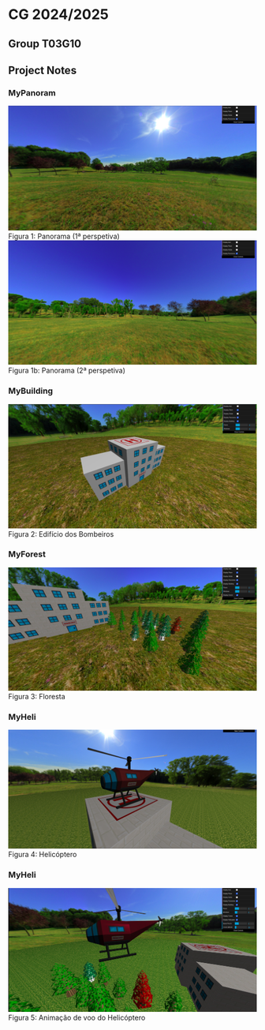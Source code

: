 # CG 2024/2025

## Group T03G10

## Project Notes

### MyPanoram

![Screenshot 1](screenshots/project-t03-g10-1.png)
Figura 1: Panorama (1ª perspetiva)
![Screenshot 1b](screenshots/project-t03-g10-1b.png)
Figura 1b: Panorama (2ª perspetiva)

### MyBuilding
![Screenshot 2](screenshots/project-t03-g10-2.png)
Figura 2: Edifício dos Bombeiros

### MyForest
![Screenshot 3](screenshots/project-t03-g10-3.png)
Figura 3: Floresta

### MyHeli
![Screenshot 4](screenshots/project-t03-g10-4.png)
Figura 4: Helicóptero

### MyHeli
![Screenshot 5](screenshots/project-t03-g10-5.png)
Figura 5: Animação de voo do Helicóptero